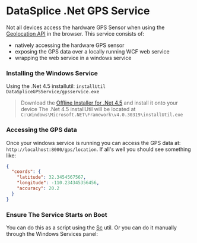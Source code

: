 # DataSplice .Net GPS Service

Not all devices access the hardware GPS Sensor when using the [Geolocation API](http://dev.w3.org/geo/api/spec-source.html) in the browser. This service consists of:

- natively accessing the hardware GPS sensor
- exposing the GPS data over a locally running WCF web service
- wrapping the web service in a windows service

### Installing the Windows Service

Using the .Net 4.5 installutil: `installUtil DataSpliceGPSService/gpsservice.exe`

> Download the [Offline Installer for .Net 4.5](http://www.microsoft.com/en-us/download/details.aspx?id=40779) and install it onto your device
> The .Net 4.5 installUtil will be located at `C:\Windows\Microsoft.NET\Framework\v4.0.30319\installUtil.exe` 

### Accessing the GPS data

Once your windows service is running you can access the GPS data at: `http://localhost:8000/gps/location`. If all's well you should see something like:

```json
{
  "coords": {
    "latitude": 32.3454567567,
    "longitude": -110.234345356456,
    "accuracy": 20.2
  }
}
```

### Ensure The Service Starts on Boot

You can do this as a script using the [Sc](http://technet.microsoft.com/en-us/library/cc990290.aspx) util. Or you can do it manually through the Windows Services panel:

